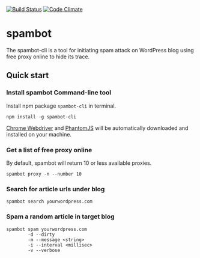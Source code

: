 [![Build Status](https://travis-ci.com/VictorCoder123/spambot.svg?token=UZhJsmNrPxkybgGEUmNz&branch=master)](https://travis-ci.com/VictorCoder123/spambot)
[![Code Climate](https://codeclimate.com/repos/58e1b7d8d6d38802920017f8/badges/9afd229bbf692233b78c/gpa.svg)](https://codeclimate.com/repos/58e1b7d8d6d38802920017f8/feed)

# spambot

The spambot-cli is a tool for initiating spam attack on WordPress blog using free proxy online to hide its trace.

## Quick start

### Install spambot Command-line tool
Install npm package `spambot-cli` in terminal.
```
npm install -g spambot-cli
```
[Chrome Webdriver](https://sites.google.com/a/chromium.org/chromedriver) and [PhantomJS](http://phantomjs.org/download.html) will be automatically downloaded and installed on your machine.

### Get a list of free proxy online
By default, spambot will return 10 or less available proxies.
```
spambot proxy -n --number 10
```

### Search for article urls under blog
```
spambot search yourwordpress.com
```

### Spam a random article in target blog
```
spambot spam yourwordpress.com
        -d --dirty
        -m --message <string>
        -i --interval <millisec>
        -v --verbose
```
